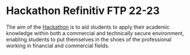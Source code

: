# Hackathon Refinitiv FTP 22-23

The aim of the [Hackathon](https://developers.refinitiv.com/en/use-cases-catalog/uni-hackathon) is to aid students to apply their academic knowledge within both a commercial and technically secure environment, enabling students to put themselves in the shoes of the professional working in financial and commercial fields.